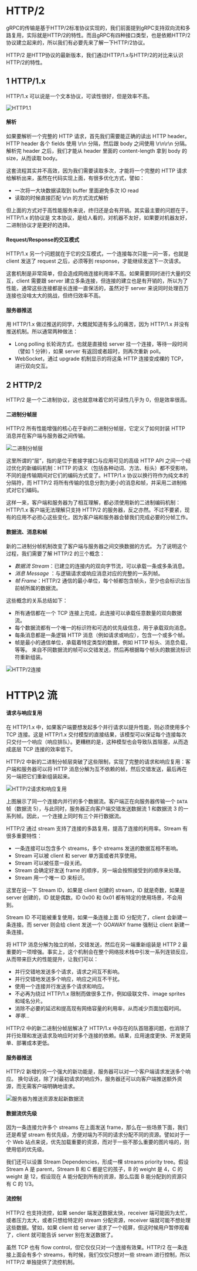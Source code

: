 # HTTP/2

gRPC的传输是基于HTTP/2标准协议实现的，我们前面提到gRPC支持双向流和多路复用，实际就是HTTP/2的特性。而且gRPC有四种接口类型，也是依赖HTTP/2协议建立起来的，所以我们有必要先来了解一下HTTP/2协议。

HTTP/2 是HTTP协议的最新版本，我们通过HTTP/1.x与HTTP/2的对比来认识HTTP/2的特性。

## 1 HTTP/1.x

HTTP/1.x 可以说是一个文本协议，可读性很好，但是效率不高。

![HTTP1.1](file:///D:/python%E5%90%8E%E7%AB%AF%E5%BC%80%E5%8F%91/grpc/Python%20Web%E6%96%B9%E5%90%91%E8%AF%BE%E7%A8%8B/2-4%20RPC%E5%8E%9F%E7%90%86%E4%B8%8E%E5%AE%9E%E8%B7%B5%EF%BC%88%E5%9B%9B%EF%BC%89%E2%80%94%E2%80%94gRPC/%E8%AF%BE%E4%BB%B6/RPC%E5%8E%9F%E7%90%86%E4%B8%8E%E5%AE%9E%E7%8E%B0%E7%AC%AC%E5%9B%9B%E9%83%A8%E4%BB%BD%E8%AF%BE%E4%BB%B6/images/HTTP1.1.png)

#### 解析

如果要解析一个完整的 HTTP 请求，首先我们需要能正确的读出 HTTP header。HTTP header 各个 fields 使用 \r\n 分隔，然后跟 body 之间使用 \r\n\r\n 分隔。解析完 header 之后，我们才能从 header 里面的 content-length 拿到 body 的 size，从而读取 body。

这套流程其实并不高效，因为我们需要读取多次，才能将一个完整的 HTTP 请求给解析出来，虽然在代码实现上面，有很多优化方式，譬如：

- 一次将一大块数据读取到 buffer 里面避免多次 IO read
- 读取的时候直接匹配 \r\n 的方式流式解析

但上面的方式对于高性能服务来说，终归还是会有开销。其实最主要的问题在于，HTTP/1.x 的协议是 文本协议，是给人看的，对机器不友好，如果要对机器友好，二进制协议才是更好的选择。

#### Request/Response的交互模式

HTTP/1.x 另一个问题就在于它的交互模式，一个连接每次只能一问一答，也就是client 发送了 request 之后，必须等到 response，才能继续发送下一次请求。

这套机制是非常简单，但会造成网络连接利用率不高。如果需要同时进行大量的交互，client 需要跟 server 建立多条连接，但连接的建立也是有开销的，所以为了性能，通常这些连接都是长连接一直保活的，虽然对于 server 来说同时处理百万连接也没啥太大的挑战，但终归效率不高。

#### 服务器推送

用 HTTP/1.x 做过推送的同学，大概就知道有多么的痛苦，因为 HTTP/1.x 并没有推送机制。所以通常两种做法：

- Long polling 长轮询方式，也就是直接给 server 挂一个连接，等待一段时间（譬如 1 分钟），如果 server 有返回或者超时，则再次重新 poll。
- WebSocket，通过 upgrade 机制显示的将这条 HTTP 连接变成裸的 TCP，进行双向交互。

## 2 HTTP/2

HTTP/2 是一个二进制协议，这也就意味着它的可读性几乎为 0，但是效率很高。

#### 二进制分帧层

HTTP/2 所有性能增强的核心在于新的二进制分帧层，它定义了如何封装 HTTP 消息并在客户端与服务器之间传输。

![二进制分帧层](file:///D:/python%E5%90%8E%E7%AB%AF%E5%BC%80%E5%8F%91/grpc/Python%20Web%E6%96%B9%E5%90%91%E8%AF%BE%E7%A8%8B/2-4%20RPC%E5%8E%9F%E7%90%86%E4%B8%8E%E5%AE%9E%E8%B7%B5%EF%BC%88%E5%9B%9B%EF%BC%89%E2%80%94%E2%80%94gRPC/%E8%AF%BE%E4%BB%B6/RPC%E5%8E%9F%E7%90%86%E4%B8%8E%E5%AE%9E%E7%8E%B0%E7%AC%AC%E5%9B%9B%E9%83%A8%E4%BB%BD%E8%AF%BE%E4%BB%B6/images/HTTP2%E4%BA%8C%E8%BF%9B%E5%88%B6%E5%88%86%E5%B8%A7%E5%B1%82.png)

这里所谓的“层”，指的是位于套接字接口与应用可见的高级 HTTP API 之间一个经过优化的新编码机制：HTTP 的语义（包括各种动词、方法、标头）都不受影响，不同的是传输期间对它们的编码方式变了。HTTP/1.x 协议以换行符作为纯文本的分隔符，而 HTTP/2 将所有传输的信息分割为更小的消息和帧，并采用二进制格式对它们编码。

这样一来，客户端和服务器为了相互理解，都必须使用新的二进制编码机制：HTTP/1.x 客户端无法理解只支持 HTTP/2 的服务器，反之亦然。不过不要紧，现有的应用不必担心这些变化，因为客户端和服务器会替我们完成必要的分帧工作。

#### 数据流、消息和帧

新的二进制分帧机制改变了客户端与服务器之间交换数据的方式。 为了说明这个过程，我们需要了解 HTTP/2 的三个概念：

- *数据流 Stream*：已建立的连接内的双向字节流，可以承载一条或多条消息。
- *消息 Message* ：与逻辑请求或响应消息对应的完整的一系列帧。
- *帧 Frame*：HTTP/2 通信的最小单位，每个帧都包含帧头，至少也会标识出当前帧所属的数据流。

这些概念的关系总结如下：

- 所有通信都在一个 TCP 连接上完成，此连接可以承载任意数量的双向数据流。
- 每个数据流都有一个唯一的标识符和可选的优先级信息，用于承载双向消息。
- 每条消息都是一条逻辑 HTTP 消息（例如请求或响应），包含一个或多个帧。
- 帧是最小的通信单位，承载着特定类型的数据，例如 HTTP 标头、消息负载，等等。 来自不同数据流的帧可以交错发送，然后再根据每个帧头的数据流标识符重新组装。

![HTTP/2连接](file:///D:/python%E5%90%8E%E7%AB%AF%E5%BC%80%E5%8F%91/grpc/Python%20Web%E6%96%B9%E5%90%91%E8%AF%BE%E7%A8%8B/2-4%20RPC%E5%8E%9F%E7%90%86%E4%B8%8E%E5%AE%9E%E8%B7%B5%EF%BC%88%E5%9B%9B%EF%BC%89%E2%80%94%E2%80%94gRPC/%E8%AF%BE%E4%BB%B6/RPC%E5%8E%9F%E7%90%86%E4%B8%8E%E5%AE%9E%E7%8E%B0%E7%AC%AC%E5%9B%9B%E9%83%A8%E4%BB%BD%E8%AF%BE%E4%BB%B6/images/HTTP2%E8%BF%9E%E6%8E%A5.png)

# HTTP\2 流

#### 请求与响应复用

在 HTTP/1.x 中，如果客户端要想发起多个并行请求以提升性能，则必须使用多个 TCP 连接。这是 HTTP/1.x 交付模型的直接结果，该模型可以保证每个连接每次只交付一个响应（响应排队）。更糟糕的是，这种模型也会导致队首阻塞，从而造成底层 TCP 连接的效率低下。

HTTP/2 中新的二进制分帧层突破了这些限制，实现了完整的请求和响应复用：客户端和服务器可以将 HTTP 消息分解为互不依赖的帧，然后交错发送，最后再在另一端把它们重新组装起来。

![HTTP/2请求和响应复用](file:///D:/python%E5%90%8E%E7%AB%AF%E5%BC%80%E5%8F%91/grpc/Python%20Web%E6%96%B9%E5%90%91%E8%AF%BE%E7%A8%8B/2-4%20RPC%E5%8E%9F%E7%90%86%E4%B8%8E%E5%AE%9E%E8%B7%B5%EF%BC%88%E5%9B%9B%EF%BC%89%E2%80%94%E2%80%94gRPC/%E8%AF%BE%E4%BB%B6/RPC%E5%8E%9F%E7%90%86%E4%B8%8E%E5%AE%9E%E7%8E%B0%E7%AC%AC%E5%9B%9B%E9%83%A8%E4%BB%BD%E8%AF%BE%E4%BB%B6/images/HTTP2%E8%BF%9E%E6%8E%A5%E5%A4%8D%E7%94%A8.png)

上图展示了同一个连接内并行的多个数据流。客户端正在向服务器传输一个 `DATA` 帧（数据流 5），与此同时，服务器正向客户端交错发送数据流 1 和数据流 3 的一系列帧。因此，一个连接上同时有三个并行数据流。

HTTP/2 通过 stream 支持了连接的多路复用，提高了连接的利用率。Stream 有很多重要特性：

- 一条连接可以包含多个 streams，多个 streams 发送的数据互相不影响。
- Stream 可以被 client 和 server 单方面或者共享使用。
- Stream 可以被任意一段关闭。
- Stream 会确定好发送 frame 的顺序，另一端会按照接受到的顺序来处理。
- Stream 用一个唯一 ID 来标识。

这里在说一下 Stream ID，如果是 client 创建的 stream，ID 就是奇数，如果是 server 创建的，ID 就是偶数。ID 0x00 和 0x01 都有特定的使用场景，不会用到。

Stream ID 不可能被重复使用，如果一条连接上面 ID 分配完了，client 会新建一条连接。而 server 则会给 client 发送一个 GOAWAY frame 强制让 client 新建一条连接。

将 HTTP 消息分解为独立的帧，交错发送，然后在另一端重新组装是 HTTP 2 最重要的一项增强。事实上，这个机制会在整个网络技术栈中引发一系列连锁反应，从而带来巨大的性能提升，让我们可以：

- 并行交错地发送多个请求，请求之间互不影响。
- 并行交错地发送多个响应，响应之间互不干扰。
- 使用一个连接并行发送多个请求和响应。
- 不必再为绕过 HTTP/1.x 限制而做很多工作，例如级联文件、image sprites 和域名分片。
- 消除不必要的延迟和提高现有网络容量的利用率，从而减少页面加载时间。
- *等等…*

HTTP/2 中的新二进制分帧层解决了 HTTP/1.x 中存在的队首阻塞问题，也消除了并行处理和发送请求及响应时对多个连接的依赖。结果，应用速度更快、开发更简单、部署成本更低。

#### 服务器推送

HTTP/2 新增的另一个强大的新功能是，服务器可以对一个客户端请求发送多个响应。 换句话说，除了对最初请求的响应外，服务器还可以向客户端推送额外资源，而无需客户端明确地请求。

![服务器为推送资源发起新数据流](../images/HTTP:2流.png)

#### **数据流优先级**

因为一条连接允许多个 streams 在上面发送 frame，那么在一些场景下面，我们还是希望 stream 有优先级，方便对端为不同的请求分配不同的资源。譬如对于一个 Web 站点来说，优先加载重要的资源，而对于一些不那么重要的图片啥的，则使用低的优先级。

我们还可以设置 Stream Dependencies，形成一棵 streams priority tree。假设 Stream A 是 parent，Stream B 和 C 都是它的孩子，B 的 weight 是 4，C 的 weight 是 12，假设现在 A 能分配到所有的资源，那么后面 B 能分配到的资源只有 C 的 1/3。

#### **流控制**

HTTP/2 也支持流控，如果 sender 端发送数据太快，receiver 端可能因为太忙，或者压力太大，或者只想给特定的 stream 分配资源，receiver 端就可能不想处理这些数据。譬如，如果 client 给 server 请求了一个视屏，但这时候用户暂停观看了，client 就可能告诉 server 别在发送数据了。

虽然 TCP 也有 flow control，但它仅仅只对一个连接有效果。HTTP/2 在一条连接上面会有多个 streams，有时候，我们仅仅只想对一些 stream 进行控制，所以 HTTP/2 单独提供了流控机制。